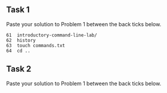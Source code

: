 ## Task 1

Paste your solution to Problem 1 between the back ticks below.

```
61  introductory-command-line-lab/
62  history 
63  touch commands.txt
64  cd ..
```

## Task 2

Paste your solution to Problem 1 between the back ticks below.

```

```
